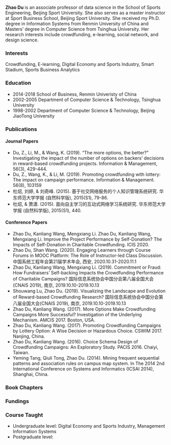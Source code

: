**Zhao Du** is an associate professor of data science in the School of Sports Engineering, Beijing Sport University. She also serves as a master instructor at Sport Business School, Beijing Sport University. She received my Ph.D. degree in Information Systems from Renmin University of China and Masters’ degree in Computer Science from Tsinghua University. Her research interests include crowdfunding, e-learning, social network, and design science.

### Interests
Crowdfunding, E-learning, Digital Economy and Sports Industry, Smart Stadium, Sports Business Analytics


### Education
* 2014-2018 School of Business, Renmin Univeristy of China
* 2002-2005 Department of Computer Science & Technology, Tsinghua University
* 1998-2002 Department of Computer Science & Technology, Beijing JiaoTong University

### Publications

#### Journal Papers
* Du, Z., Li, M., & Wang, K. (2019). “The more options, the better?” Investigating the impact of the number of options on backers’ decisions in reward-based crowdfunding projects. Information & Management, 56(3), 429-444.
* Du, Z., Wang, K., & Li, M. (2019). Promoting crowdfunding with lottery: The impact on campaign performance. Information & Management. 56(8), 103159
* 杜炤, 刘婷, & 刘奇峰. (2015). 基于社交网络服务的个人知识管理系统研究. 华东师范大学学报 (自然科学版), 2015(S1), 79-86.
* 杜炤, & 萧潇. (2015). 面向自主学习的互动式网络学习系统研究. 华东师范大学学报 (自然科学版), 2015(S1), 440.

#### Conference Papers
* Zhao Du, Kanliang Wang, Mengxiang Li. Zhao Du, Kanliang Wang, Mengxiang Li. Improve the Project Performance by Self-Donation? The Impacts of Self-Donation in Charitable Crowdfunding. ICIS 2020.
* Zhao Du, Shan Wang. (2020). Engaging Learners through Course Forums in MOOC Platform: The Role of Instructor-led Class Discussion. 中国系统工程年会第21届学术年会, 西安, 2020.10.31-2020.11.1
* Zhao Du, Kanliang Wang, Mengxiang Li. (2019). Commitment or Fraud: How Fundraisers’ Self-backing Impacts the Crowdfunding Performance of Charitable Campaigns? 国际信息系统协会中国分会第八届全国大会(CNAIS 2019), 南京, 2019.10.10-2019.10.13
* Shouwang Lu, Zhao Du. (2019). Visualizing the Landscape and Evolution of Reward-based Crowdfunding Research? 国际信息系统协会中国分会第八届全国大会(CNAIS 2019), 南京, 2019.10.10-2019.10.13
* Zhao Du, Kanliang Wang. (2017). More Options Make Crowdfunding Campaigns More Successful? Investigation of the Underlying Mechanism. AMCIS 2017. Boston, USA.
* Zhao Du, Kanliang Wang. (2017). Promoting Crowdfunding Campaigns by Lottery Option: A Wise Decision or Hazardous Choice. CSWIM 2017. Nanjing, China.
* Zhao Du, Kanliang Wang. (2016). Choice Schema Design of Crowdfunding Campaigns: An Exploratory Study. PACIS 2016. Chaiyi, Taiwan.
* Yeming Tang, Qiuli Tong, Zhao Du. (2014). Mining frequent sequential patterns and association rules on campus map system. In The 2014 2nd International Conference on Systems and Informatics (ICSAI 2014), Shanghai, China.

### Book Chapters



### Fundings

### Course Taught
* Undergraduate level: Digital Economy and Sports Industry, Management Information Systems
* Postgraduate level: 


